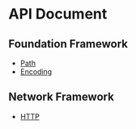 # API Document

## Foundation Framework

- [Path](/wiki/Path)
- [Encoding]()

## Network Framework

- [HTTP]()
